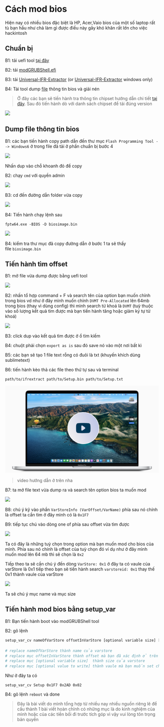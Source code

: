 # Cách mod bios

Hiện nay có nhiều bios đặc biệt là HP, Acer,Vaio bios của một số laptop rất tù bạn hầu như chả làm gì được điều này gây khó khăn rất lớn cho việc hackintosh

## Chuẩn bị

B1: tải uefi tool [tại đây](https://github.com/LongSoft/UEFITool/releases)

B2: tải [modGRUBShell.efi](https://github.com/datasone/grub-mod-setup_var/releases/download/1.4/modGRUBShell.efi)

B3: tải [Universal-IFR-Extractor](https://github.com/LongSoft/Universal-IFR-Extractor/releases) (or [Universal-IFR-Extractor](https://www.bios-mods.com/software-releases-and-updates/2014/01/universal-ifr-extractor/) windows only)

B4: Tải tool dump [file](https://github.com/mostav02/Remove_IntelME_FPT/tree/master/Intel_ME_System_Tools) thông tin bios và giải nén

> Ở đây các bạn sẽ tiến hành tra thông tin chipset hướng dẫn chi tiết [tại đây](https://heavietnam.ga/2022/04/29/cach-xac-dinh-phan-cung/). Sau đó tiến hành dò với danh sách chipset để tải đúng version

![](https://i.imgur.com/9oe7Oz1.png)

## Dump file thông tin bios

B1: các bạn tiến hành copy path dẫn đến thư mục `Flash Programming Tool --> Windows6` ở trong file đã tải ở phần chuẩn bị bước 4

![](https://i.imgur.com/Cbmd2TY.png)

Nhấn dup vào chỗ khoanh đỏ để copy

B2: chạy `cmd` với quyền admin

![](https://i.imgur.com/SLVu9Qk.png)

B3: cd đến đường dẫn folder vừa copy

![](https://i.imgur.com/TIHyZGv.png)

B4: Tiến hành chạy lệnh sau

```
fptw64.exe -BIOS -D biosimage.bin
```

![](https://i.imgur.com/CIGPxSW.png)

B4: kiểm tra thư mục đã copy đường dẫn ở bước 1 ta sẽ thấy file `biosimage.bin`

## Tiến hành tìm offset

B1: mở file vừa dump được bằng uefi tool

![](https://i.imgur.com/Feis1Nf.png)

B2: nhấn tổ hợp command + F và search tên của option bạn muốn chỉnh trong bios vd như ở đây mình muốn chỉnh `DVMT Pre-Allocated` lên 64mb trong bios (thay vì dùng config) thì mình search từ khoá là `DVMT` (tuỳ thuộc vào số lượng kết quả tìm được mà bạn tiến hành tăng hoặc giảm ký tự từ khoá)

![](https://i.imgur.com/Ib1uEwb.png)

B3: click dup vào kết quả tìm được ở ổ tìm kiếm

B4: chuột phải chọn `export as is` sau đó save nó vào một nơi bất kì

B5: các bạn sẽ tạo 1 file text rỗng có đuôi là txt (khuyến khích dùng sublimetext)

B6: tiến hành kèo thả các file theo thứ tự sau và terminal

```
path/to/ifrextract path/to/Setup.bin path/to/Setup.txt
```

<div>
<a href="https://www.flickr.com/photos/194144154@N04/52204845911/play/720p/913314a520/">
<img src="https://raw.githubusercontent.com/king-dragon/image/main/2022/08/21-10-37-10-68747470733a2f2f6938372e73657276696d672e636f6d2f752f6638372f31372f39392f34382f39382f36383734373431302e706e67.png">
</a>
</div>

> video hướng dẫn ở trên nha

B7: ta mở file text vừa dump ra và search tên option bios ta muốn mod

![](https://i.imgur.com/Mgw84WR.png)

B8: chú ý kỹ vào phần `VarStoreInfo (VarOffset/VarName)` phía sau nó chính là offset ta cần tìm ở đây mình có là `0x1F7`

B9: tiếp tục chú vào dòng one of phía sau offset vừa tìm được

![](https://i.imgur.com/eWoFegW.png)

Ta có đây là những tuỳ chọn trong option mà bạn muốn mod cho bios của mình. Phía sau nó chính là offset của tuỳ chọn đó ví dụ như ở đây mình muốn mod lên 64 mb thì sẽ chọn là `0x2`

Tiếp theo ta sẽ cần chú ý đến dòng `VarStore: 0x1` ở đây ta có vaule của varStore là 0x1 tiếp theo bạn sẽ tiến hành search `varstoreid: 0x1` thay thế 0x1 thành vaule của varStore

![](https://i.imgur.com/jyAIGVL.png)

Ta sẽ chú ý mục name và mục size

## Tiến hành mod bios bằng setup_var

B1: Bạn tiến hành boot vào modGRUBShell tool

B2: gõ lệnh

```bash
setup_var_cv nameOfVarStore offsetInVarStore [optional variable size] [optional value to write]

# replace nameOfVarStore thành name của varstore
# replace mục offsetInVarStore thành offset mà bạn đã xác định ở trên
# replace mục [optional variable size]  thành size của varstore
# replace mục [optional value to write] thành vaule mà bạn muốn set cho option của bios
```

Như ở đây ta có

```
setup_var_cv Setup 0x1F7 0x2AD 0x02
```

B4: gõ lệnh `reboot` và done

> Đây là bài viết do mình tổng hợp từ nhiều nay nhiều nguồn riêng lẽ để cấu thành 1 bài viết hoàn chỉnh có những mục là do kinh nghiệm của mình hoặc của các tiền bối đi trước tích góp vì vậy vui lòng tôn trọng bản quyền
